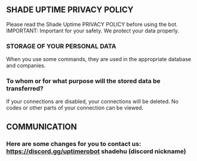 ## SHADE UPTIME PRIVACY POLICY
Please read the Shade Uptime PRIVACY POLICY before using the bot. IMPORTANT: Important for your safety. We protect your data properly.

### STORAGE OF YOUR PERSONAL DATA
When you use some commands, they are used in the appropriate database and companies.

### To whom or for what purpose will the stored data be transferred?
If your connections are disabled, your connections will be deleted. No codes or other parts of your connection can be viewed.

## COMMUNICATION
### Here are some changes for you to contact us: https://discord.gg/uptimerobot shadehu (discord nickname)
